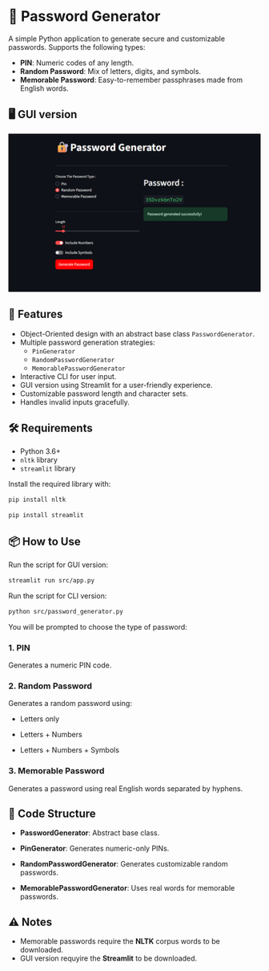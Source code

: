 # 🔐 Password Generator

A simple Python application to generate secure and customizable passwords. Supports the following types:

- **PIN**: Numeric codes of any length.
- **Random Password**: Mix of letters, digits, and symbols.
- **Memorable Password**: Easy-to-remember passphrases made from English words.

## 🖥️ GUI version

<img src="src/images/app_screenshot.png" alt="Alt Text" width="800"/>


## 🚀 Features

- Object-Oriented design with an abstract base class `PasswordGenerator`.
- Multiple password generation strategies:
  - `PinGenerator`
  - `RandomPasswordGenerator`
  - `MemorablePasswordGenerator`
- Interactive CLI for user input.
- GUI version using Streamlit for a user-friendly experience.
- Customizable password length and character sets.
- Handles invalid inputs gracefully.


## 🛠 Requirements

- Python 3.6+
- `nltk` library
- `streamlit` library

Install the required library with:

```bash
pip install nltk
```
```bash
pip install streamlit
```


## 📦 How to Use

Run the script for GUI version:
```bash
streamlit run src/app.py
```

Run the script for CLI version:
```bash
python src/password_generator.py
```

You will be prompted to choose the type of password:

### 1. PIN
Generates a numeric PIN code.


### 2. Random Password
Generates a random password using:

- Letters only

- Letters + Numbers

- Letters + Numbers + Symbols


### 3. Memorable Password
Generates a password using real English words separated by hyphens.


## 🧠 Code Structure
- **PasswordGenerator**: Abstract base class.

- **PinGenerator**: Generates numeric-only PINs.

- **RandomPasswordGenerator**: Generates customizable random passwords.

- **MemorablePasswordGenerator**: Uses real words for memorable passwords.

## ⚠️ Notes

- Memorable passwords require the **NLTK** corpus words to be downloaded.
- GUI version requyire the **Streamlit** to be downloaded.
